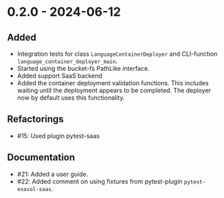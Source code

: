 # 0.2.0 - 2024-06-12

## Added

* Integration tests for class `LanguageContainerDeployer` and CLI-function `language_container_deployer_main`.
* Started using the bucket-fs PathLike interface.
* Added support SaaS backend
* Added the container deployment validation functions. This includes waiting until the deployment appears to be completed. The deployer now by default uses this functionality.

## Refactorings

* #15: Used plugin pytest-saas


## Documentation

* #21: Added a user guide.
* #22: Added comment on using fixtures from pytest-plugin `pytest-exasol-saas`.
